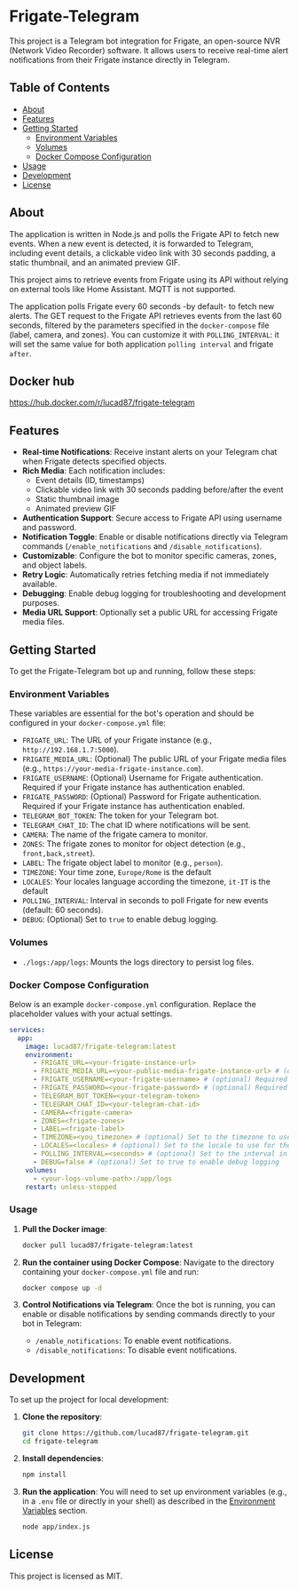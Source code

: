# Frigate-Telegram

This project is a Telegram bot integration for Frigate, an open-source NVR (Network Video Recorder) software. It allows users to receive real-time alert notifications from their Frigate instance directly in Telegram.

## Table of Contents
- [About](#about)
- [Features](#features)
- [Getting Started](#getting-started)
  - [Environment Variables](#environment-variables)
  - [Volumes](#volumes)
  - [Docker Compose Configuration](#docker-compose-configuration)
- [Usage](#usage)
- [Development](#development)
- [License](#license)

## About
The application is written in Node.js and polls the Frigate API to fetch new events. When a new event is detected, it is forwarded to Telegram, including event details, a clickable video link with 30 seconds padding, a static thumbnail, and an animated preview GIF.

This project aims to retrieve events from Frigate using its API without relying on external tools like Home Assistant. MQTT is not supported.

The application polls Frigate every 60 seconds -by default- to fetch new alerts. The GET request to the Frigate API retrieves events from the last 60 seconds, filtered by the parameters specified in the `docker-compose` file (label, camera, and zones). You can customize it with `POLLING_INTERVAL`: it will set the same value for both application `polling interval` and frigate `after`.

## Docker hub
https://hub.docker.com/r/lucad87/frigate-telegram

## Features
- **Real-time Notifications**: Receive instant alerts on your Telegram chat when Frigate detects specified objects.
- **Rich Media**: Each notification includes:
  - Event details (ID, timestamps)
  - Clickable video link with 30 seconds padding before/after the event
  - Static thumbnail image
  - Animated preview GIF
- **Authentication Support**: Secure access to Frigate API using username and password.
- **Notification Toggle**: Enable or disable notifications directly via Telegram commands (`/enable_notifications` and `/disable_notifications`).
- **Customizable**: Configure the bot to monitor specific cameras, zones, and object labels.
- **Retry Logic**: Automatically retries fetching media if not immediately available.
- **Debugging**: Enable debug logging for troubleshooting and development purposes.
- **Media URL Support**: Optionally set a public URL for accessing Frigate media files.

## Getting Started

To get the Frigate-Telegram bot up and running, follow these steps:

### Environment Variables
These variables are essential for the bot's operation and should be configured in your `docker-compose.yml` file:
- `FRIGATE_URL`: The URL of your Frigate instance (e.g., `http://192.168.1.7:5000`).
- `FRIGATE_MEDIA_URL`: (Optional) The public URL of your Frigate media files (e.g., `https://your-media-frigate-instance.com`).
- `FRIGATE_USERNAME`: (Optional) Username for Frigate authentication. Required if your Frigate instance has authentication enabled.
- `FRIGATE_PASSWORD`: (Optional) Password for Frigate authentication. Required if your Frigate instance has authentication enabled.
- `TELEGRAM_BOT_TOKEN`: The token for your Telegram bot.
- `TELEGRAM_CHAT_ID`: The chat ID where notifications will be sent.
- `CAMERA`: The name of the frigate camera to monitor.
- `ZONES`: The frigate zones to monitor for object detection (e.g., `front,back,street`).
- `LABEL`: The frigate object label to monitor (e.g., `person`).
- `TIMEZONE`: Your time zone, `Europe/Rome` is the default
- `LOCALES`: Your locales language according the timezone, `it-IT` is the default
- `POLLING_INTERVAL`: Interval in seconds to poll Frigate for new events (default: 60 seconds).
- `DEBUG`: (Optional) Set to `true` to enable debug logging.

### Volumes
- `./logs:/app/logs`: Mounts the logs directory to persist log files.

### Docker Compose Configuration
Below is an example `docker-compose.yml` configuration. Replace the placeholder values with your actual settings.

```yaml
services:
  app:
    image: lucad87/frigate-telegram:latest
    environment:
      - FRIGATE_URL=<your-frigate-instance-url>
      - FRIGATE_MEDIA_URL=<your-public-media-frigate-instance-url> # (optional) It fallbacks on FRIGATE_URL if not specified
      - FRIGATE_USERNAME=<your-frigate-username> # (optional) Required if Frigate has authentication enabled
      - FRIGATE_PASSWORD=<your-frigate-password> # (optional) Required if Frigate has authentication enabled
      - TELEGRAM_BOT_TOKEN=<your-telegram-token>
      - TELEGRAM_CHAT_ID=<your-telegram-chat-id>
      - CAMERA=<frigate-camera>
      - ZONES=<frigate-zones>
      - LABEL=<frigate-label>
      - TIMEZONE=<you_timezone> # (optional) Set to the timezone to use for the date and time in the messages, Europe/Rome is the default
      - LOCALES=<locales> # (optional) Set to the locale to use for the date and time in the messages, it-IT is the default
      - POLLING_INTERVAL=<seconds> # (optional) Set to the interval in seconds to poll Frigate for new events, 60 seconds is the default
      - DEBUG=false # (optional) Set to true to enable debug logging
    volumes:
      - <your-logs-volume-path>:/app/logs
    restart: unless-stopped
```

### Usage

1.  **Pull the Docker image**:
    ```sh
    docker pull lucad87/frigate-telegram:latest
    ```

2.  **Run the container using Docker Compose**:
    Navigate to the directory containing your `docker-compose.yml` file and run:
    ```sh
    docker compose up -d
    ```

3.  **Control Notifications via Telegram**:
    Once the bot is running, you can enable or disable notifications by sending commands directly to your bot in Telegram:
    - `/enable_notifications`: To enable event notifications.
    - `/disable_notifications`: To disable event notifications.

## Development

To set up the project for local development:

1.  **Clone the repository**:
    ```sh
    git clone https://github.com/lucad87/frigate-telegram.git
    cd frigate-telegram
    ```

2.  **Install dependencies**:
    ```sh
    npm install
    ```

3.  **Run the application**:
    You will need to set up environment variables (e.g., in a `.env` file or directly in your shell) as described in the [Environment Variables](#environment-variables) section.
    ```sh
    node app/index.js
    ```

## License

This project is licensed as MIT.
